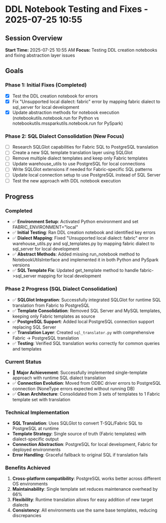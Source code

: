 # DDL Notebook Testing and Fixes - 2025-07-25 10:55

## Session Overview
**Start Time:** 2025-07-25 10:55 AM
**Focus:** Testing DDL creation notebooks and fixing abstraction layer issues

## Goals

### Phase 1: Initial Fixes (Completed)
- [x] Test the DDL creation notebook for errors
- [x] Fix "Unsupported local dialect: fabric" error by mapping fabric dialect to sql_server for local development
- [x] Update abstraction methods for notebook execution (notebookutils.notebook.run for Python vs notebookutils.mssparkutils.notebook.run for PySpark)

### Phase 2: SQL Dialect Consolidation (New Focus)
- [ ] Research SQLGlot capabilities for Fabric SQL to PostgreSQL translation
- [ ] Create a new SQL template translation layer using SQLGlot
- [ ] Remove multiple dialect templates and keep only Fabric templates
- [ ] Update warehouse_utils to use PostgreSQL for local connections
- [ ] Write SQLGlot extensions if needed for Fabric-specific SQL patterns
- [ ] Update local connection setup to use PostgreSQL instead of SQL Server
- [ ] Test the new approach with DDL notebook execution

## Progress

### Completed
- ✅ **Environment Setup**: Activated Python environment and set FABRIC_ENVIRONMENT="local"
- ✅ **Initial Testing**: Ran DDL creation notebook and identified key errors
- ✅ **Dialect Mapping**: Fixed "Unsupported local dialect: fabric" error in warehouse_utils.py and sql_templates.py by mapping fabric dialect to sql_server for local development
- ✅ **Abstract Methods**: Added missing run_notebook method to NotebookUtilsInterface and implemented it in both Python and PySpark versions
- ✅ **SQL Template Fix**: Updated get_template method to handle fabric->sql_server mapping for local development

### Phase 2 Progress (SQL Dialect Consolidation)
- ✅ **SQLGlot Integration**: Successfully integrated SQLGlot for runtime SQL translation from Fabric to PostgreSQL
- ✅ **Template Consolidation**: Removed SQL Server and MySQL templates, keeping only Fabric templates as source
- ✅ **PostgreSQL Support**: Added local PostgreSQL connection support replacing SQL Server
- ✅ **Translation Layer**: Created `sql_translator.py` with comprehensive Fabric → PostgreSQL translation
- ✅ **Testing**: Verified SQL translation works correctly for common queries and templates

### Current Status
- 🎯 **Major Achievement**: Successfully implemented single-template approach with runtime SQL dialect translation
- ✅ **Connection Evolution**: Moved from ODBC driver errors to PostgreSQL connection (NoneType errors expected without running DB)
- ✅ **Clean Architecture**: Consolidated from 3 sets of templates to 1 Fabric template set with translation

### Technical Implementation
- **SQL Translation**: Uses SQLGlot to convert T-SQL/Fabric SQL to PostgreSQL at runtime
- **Template Strategy**: Single source of truth (Fabric templates) with dialect-specific output
- **Connection Abstraction**: PostgreSQL for local development, Fabric for deployed environments
- **Error Handling**: Graceful fallback to original SQL if translation fails

### Benefits Achieved
1. **Cross-platform compatibility**: PostgreSQL works better across different OS environments
2. **Maintainability**: Single template set reduces maintenance overhead by 66%
3. **Flexibility**: Runtime translation allows for easy addition of new target dialects
4. **Consistency**: All environments use the same base templates, reducing discrepancies
